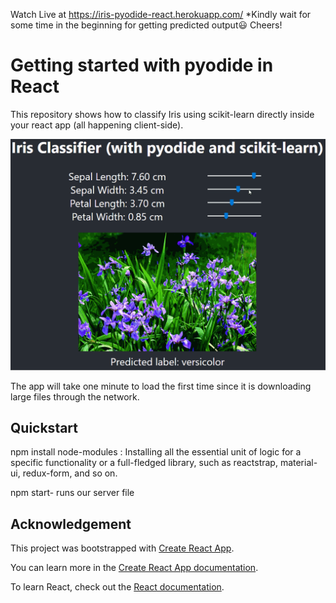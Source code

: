 Watch Live at https://iris-pyodide-react.herokuapp.com/
*Kindly wait for some time in the beginning for getting predicted output😃 Cheers!
# Getting started with pyodide in React

This repository shows how to classify Iris using scikit-learn directly inside your react app (all happening client-side).

![Image demoing the Iris app](./images/iris-demo.gif)

The app will take one minute to load the first time since it is downloading large files through the network.

## Quickstart

npm install node-modules : Installing all the essential unit of logic for a specific functionality or a full-fledged library, such as reactstrap, material-ui, redux-form, and so on.

npm start- runs our server file

## Acknowledgement

This project was bootstrapped with [Create React App](https://github.com/facebook/create-react-app).

You can learn more in the [Create React App documentation](https://facebook.github.io/create-react-app/docs/getting-started).

To learn React, check out the [React documentation](https://reactjs.org/).
